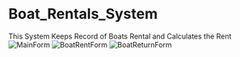 # Boat_Rentals_System
This System Keeps Record of Boats Rental and Calculates the Rent 
![MainForm](https://www.dropbox.com/s/67ac5bnkhhgsk16/MainForm.png?dl=0)
![BoatRentForm](https://www.dropbox.com/s/bab5klix0j04hll/RentBoatForm.png?dl=0)
![BoatReturnForm](https://www.dropbox.com/s/nj8b8fctnk15m45/BoatReturnForm.png?dl=0)
